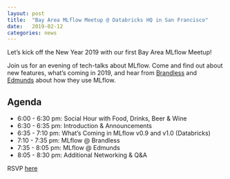 ```yaml
---
layout: post
title:  "Bay Area MLflow Meetup @ Databricks HQ in San Francisco"
date:   2019-02-12
categories: news
---
```


Let’s kick off the New Year 2019 with our first Bay Area MLflow Meetup!

Join us for an evening of tech-talks about MLflow. Come and find out about new features, what’s coming in 2019, and hear from [Brandless](https://brandless.com/) 
and [Edmunds](https://www.edmunds.com/) about how they use MLflow.

## Agenda

* 6:00 - 6:30 pm: Social Hour with Food, Drinks, Beer & Wine
* 6:30 - 6:35 pm: Introduction & Announcements
* 6:35 - 7:10 pm: What’s Coming in MLflow v0.9 and v1.0 (Databricks)
* 7:10 - 7:35 pm: MLflow @ Brandless 
* 7:35 - 8:05 pm: MLflow @ Edmunds 
* 8:05 - 8:30 pm: Additional Networking & Q&A
&nbsp;


RSVP [here](https://www.meetup.com/Bay-Area-MLflow/events/258160090/)
